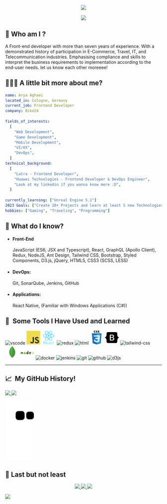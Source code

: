 
<p align="center">
  <img src="https://capsule-render.vercel.app/api?type=waving&color=gradient&text=Hi!%20I'm%20Arya👋&height=100&section=header&animation=scaleIn"/>
</p>

<p align="center">
  <img src= "https://i.giphy.com/media/iIqmM5tTjmpOB9mpbn/giphy.gif">
</p>

## 👀 Who am I ? 

A Front-end developer with more than seven years of experience. With a demonstrated history of participation in E-Commerce, Travel, IT, and Telecommunication industries. Emphasising compliance and skills to interpret the business requirements to implementation according to the end-user needs. let us know each other moreeee! 


## 👨🏻‍💻 A little bit more about me? 

```yaml
name: Arya Aghaei
located_in: Cologne, Germany
current_job: Frontend Developer
company: Bike24

fields_of_interests:
  [
    "Web Development",
    "Game Development",
    "Mobile Development",
    "UI/UX",
    "DevOps",
  ]
technical_background:
  [
    "Latra - Frontend Developer",
    "Huawei Technologies - Frontend Developer & DevOps Engineer",
    "Look at my linkedin if you wanna know more :D",
  ]
  
currently_learning: ["Unreal Engine 5.1"]
2023 Goals: ["Create 20+ Projects and learn at least 5 new Technologies."]
hobbies: ["Gaming", "Traveling", "Programming"]

```


## 🧠 What do I know? 

- #### Front-End
  JavaScript (ES6, JSX and Typescript), React, GraphQL (Apollo Client), Redux, NodeJS, Ant Design, Tailwind CSS, Bootstrap, Styled Components, D3.js, jQuery, HTML5, CSS3 (SCSS, LESS)

- #### DevOps: 
     Git, SonarQube, Jenkins, GitHub

- #### Applications:
  React Native, (Familiar with Windows Applications (C#))
  
<h2> 🚀 &nbsp;Some Tools I Have Used and Learned</h2>
<p align="left">
<img src="https://cdn.jsdelivr.net/gh/devicons/devicon/icons/vscode/vscode-original.svg" alt="vscode" width="45" height="45"/>
<img src="https://raw.githubusercontent.com/devicons/devicon/master/icons/javascript/javascript-original.svg" alt="javascript" width="45" height="45" />
<img src="https://raw.githubusercontent.com/devicons/devicon/master/icons/react/react-original-wordmark.svg" alt="react" width="45" height="45" />
<img src="https://cdn.jsdelivr.net/gh/devicons/devicon/icons/redux/redux-original.svg" alt="redux" width="45" height="45"/>
<img src="https://cdn.jsdelivr.net/gh/devicons/devicon/icons/html5/html5-original.svg" alt="html" width="45" height="45"/>
<img src="https://raw.githubusercontent.com/devicons/devicon/master/icons/css3/css3-original-wordmark.svg" alt="css3" width="45" height="45" />
<img src="https://raw.githubusercontent.com/devicons/devicon/master/icons/bootstrap/bootstrap-plain.svg" alt="bootstrap" width="45" height="45" />
<img src="https://cdn.jsdelivr.net/gh/devicons/devicon/icons/tailwindcss/tailwindcss-original-wordmark.svg" alt="tailwind-css" width="45" height="45" />
<img src="https://raw.githubusercontent.com/devicons/devicon/master/icons/mongodb/mongodb-original.svg" alt="mongodb" width="45" height="45" />
<img src="https://raw.githubusercontent.com/devicons/devicon/master/icons/nodejs/nodejs-original-wordmark.svg" alt="nodejs" width="45" height="45" />
<img src="https://cdn.jsdelivr.net/gh/devicons/devicon/icons/docker/docker-original.svg" alt="docker" width="45" height="45"/>
<img src="https://cdn.jsdelivr.net/gh/devicons/devicon/icons/jenkins/jenkins-original.svg" alt="jenkins" width="45" height="45"/>
<img src="https://cdn.jsdelivr.net/gh/devicons/devicon/icons/git/git-original.svg" alt="git" width="45" height="45"/>
<img src="https://cdn.jsdelivr.net/gh/devicons/devicon/icons/github/github-original.svg" alt="github" width="45" height="45"/>
<img src="https://cdn.jsdelivr.net/gh/devicons/devicon/icons/d3js/d3js-original.svg" alt="d3js" width="45" height="45"/>
</p>

---  

<h2> 📈 &nbsp;My GitHub History!</h2>
<a href="https://github.com/arya-aghaei">
  <img height="180em" src="https://github-readme-stats.vercel.app/api?username=arya-aghaei&theme=noctis_minimus&show_icons=true&count_private=true" />
  <img height="180em" src="https://github-readme-stats.vercel.app/api/top-langs/?username=arya-aghaei&theme=noctis_minimus" />
</a>

![Snake animation](https://github.com/arya-aghaei/arya-aghaei/blob/output/github-contribution-grid-snake.svg)
  
 ## 🤙 Last but not least 

<p align="center">

<a href="https://www.linkedin.com/in/arya-aghaei/">
  <img height="50" src="https://www.vectorlogo.zone/logos/linkedin/linkedin-tile.svg"/>
</a>
<a href="https://stackoverflow.com/users/4412698/arya-aghaei">
  <img height="50" src="https://www.vectorlogo.zone/logos/stackoverflow/stackoverflow-icon.svg"/>
</a>
  <a href="mailto:arya.aghaei@outlook.com">
  <img height="50" src="https://www.vectorlogo.zone/logos/gmail/gmail-icon.svg"/>
</a>
</p>

<p align="left">
  <img src="https://capsule-render.vercel.app/api?type=waving&color=gradient&height=100&section=footer&text=The%20End"/>
</p>
